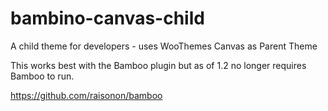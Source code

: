 bambino-canvas-child
====================

A child theme for developers - uses WooThemes Canvas as Parent Theme

This works best with the Bamboo plugin but as of 1.2 no longer requires Bamboo to run.

https://github.com/raisonon/bamboo

